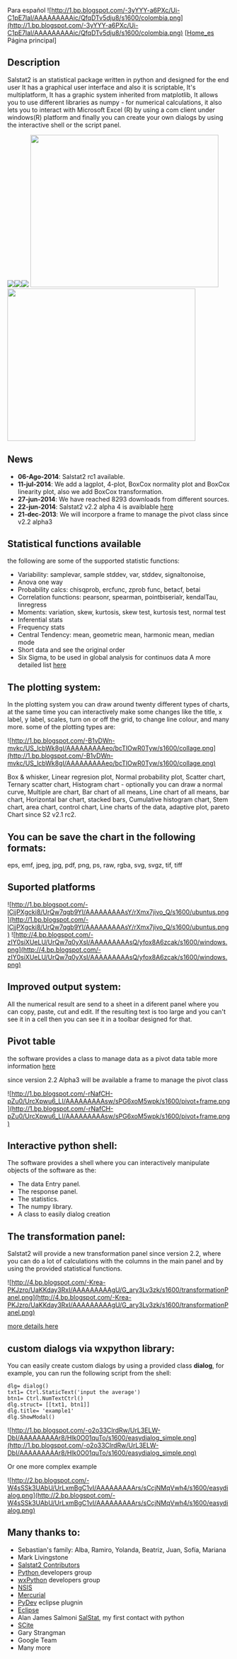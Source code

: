 Para español ![http://1.bp.blogspot.com/-3yYYY-a6PXc/Ui-C1pE7laI/AAAAAAAAAic/QfqDTv5dju8/s1600/colombia.png](http://1.bp.blogspot.com/-3yYYY-a6PXc/Ui-C1pE7laI/AAAAAAAAAic/QfqDTv5dju8/s1600/colombia.png) [[Home\_es](Home_es.md) Página principal]

## Description ##
Salstat2 is an statistical package written in python and designed for the end user It has a graphical user interface and also it is scriptable, It's multiplatform, It has a graphic system inherited from matplotlib, It allows you to use different libraries as numpy - for numerical calculations, it also lets you to interact with Microsoft Excel (R) by using a com client under windows(R) platform and finally you can create your own dialogs by using the interactive shell or the script panel.

[![](http://1.bp.blogspot.com/-RVpxYOwX4oE/U8AiNtwPzjI/AAAAAAAAA0c/_WAp8zpaB9U/s1600/Logo+128+128+cobra.png)](http://sourceforge.net/projects/s2statistical/)[![](http://2.bp.blogspot.com/-9CdLAzZlcOk/Uh3f0PL37rI/AAAAAAAAAhM/5Mni0NExRmo/s1600/softpedia_free_award_f.gif)](https://www.google.com/url?sa=t&rct=j&q=&esrc=s&source=web&cd=3&cad=rja&sqi=2&ved=0CEEQFjAC&url=http%3A%2F%2Fwww.softpedia.com%2Fget%2FOthers%2FHome-Education%2FSalstat2.shtml&ei=DdtrUs-mJ83qkAeGjoGIAg&usg=AFQjCNHNrVbd62gmcFt9-O5NPi9yy88yWQ&sig2=LwtiV6blKAGEh_0j2mUlvw)[![](http://img.informer.com/awards/si-award-clean.png)](http://salstat2.software.informer.com)
<a href='http://www.youtube.com/watch?feature=player_embedded&v=PmsLn_8_1NI' target='_blank'><img src='http://img.youtube.com/vi/PmsLn_8_1NI/0.jpg' width='425' height=344 /></a>  <a href='http://www.youtube.com/watch?feature=player_embedded&v=Kcdb7Y-OBi4' target='_blank'><img src='http://img.youtube.com/vi/Kcdb7Y-OBi4/0.jpg' width='425' height=344 /></a>

## News ##
  * **06-Ago-2014**: Salstat2 rc1 available.
  * **11-jul-2014**: We add a lagplot, 4-plot, BoxCox normality plot and BoxCox linearity plot, also we add BoxCox transformation.
  * **27-jun-2014**: We have reached 8293 downloads from different sources.
  * **22-jun-2014**: Salstat2 v2.2 alpha 4 is avaiblable [here](https://sourceforge.net/projects/s2statistical/files/latest/download)
  * **21-dec-2013**: We will incorpore a frame to manage the pivot class since v2.2 alpha3

## Statistical functions available ##
the following are some of the supported statistic functions:
  * Variability: samplevar, sample stddev, var, stddev, signaltonoise,
  * Anova one way
  * Probability calcs: chisqprob, ercfunc, zprob func, betacf, betai
  * Correlation functions: pearsonr, spearman, pointbiserialr, kendalTau, linregress
  * Moments: variation, skew, kurtosis, skew test, kurtosis test, normal test
  * Inferential stats
  * Frequency stats
  * Central Tendency: mean, geometric mean, harmonic mean, median mode
  * Short data and see the original order
  * Six Sigma, to be used in global analysis for continuos data
A more detailed list [here](Scripting_statistics.md)

## The plotting system: ##
In the plotting system you can draw around twenty different types of charts, at the same time you can interactively make some changes like the title, x label, y label,  scales, turn on or off the grid, to change line colour, and many more. some of the plotting types are:

![http://1.bp.blogspot.com/-B1vDWn-mvkc/US_lcbWk8gI/AAAAAAAAAeo/bcTIOwR0Tyw/s1600/collage.png](http://1.bp.blogspot.com/-B1vDWn-mvkc/US_lcbWk8gI/AAAAAAAAAeo/bcTIOwR0Tyw/s1600/collage.png)

Box & whisker, Linear regresion plot, Normal probability plot, Scatter chart, Ternary scatter chart, Histogram chart - optionally you can draw a normal curve, Multiple are chart, Bar chart of all means, Line chart of all means, bar chart, Horizontal bar chart,
stacked bars, Cumulative histogram chart, Stem chart, area chart, control chart, Line charts of the data, adaptive plot, pareto Chart since S2 v2.1 rc2.

## You can be save the chart in the following formats: ##
eps, emf, jpeg, jpg, pdf, png, ps, raw, rgba, svg, svgz, tif, tiff


## Suported platforms ##
![http://1.bp.blogspot.com/-lCjjPXgcki8/UrQw7qgb9YI/AAAAAAAAAsY/rXmx7jivo_Q/s1600/ubuntus.png](http://1.bp.blogspot.com/-lCjjPXgcki8/UrQw7qgb9YI/AAAAAAAAAsY/rXmx7jivo_Q/s1600/ubuntus.png)  ![http://4.bp.blogspot.com/-zIY0siXUeLU/UrQw7q0yXsI/AAAAAAAAAsQ/yfox8A6zcak/s1600/windows.png](http://4.bp.blogspot.com/-zIY0siXUeLU/UrQw7q0yXsI/AAAAAAAAAsQ/yfox8A6zcak/s1600/windows.png)


## Improved output system: ##
All the numerical result are send to a sheet in a diferent panel where you can copy, paste, cut and edit.
If the resulting text is too large and you can't see it in a cell then you can see it in a toolbar designed for that.

## Pivot table ##
the software provides a class to manage data as a pivot data table more information [here](http://code.google.com/p/salstat-statistics-package-2/wiki/PivotData)

since version 2.2 Alpha3 will be available a frame to manage the pivot class

![http://1.bp.blogspot.com/-rNafCH-pZu0/UrcXpwu6_LI/AAAAAAAAAsw/sPG6xoM5wpk/s1600/pivot+frame.png](http://1.bp.blogspot.com/-rNafCH-pZu0/UrcXpwu6_LI/AAAAAAAAAsw/sPG6xoM5wpk/s1600/pivot+frame.png)

## Interactive python shell: ##
The software provides a shell where you can interactively manipulate objects of the software as the:
  * The data Entry panel.
  * The response panel.
  * The statistics.
  * The numpy library.
  * A class to easily dialog creation

## The transformation panel: ##
Salstat2 will provide a new transformation panel since version 2.2, where you can do a lot of calculations with the columns in the main panel and by using the provided statistical functions.

![http://4.bp.blogspot.com/-Krea-PKJzro/UaKKday3RxI/AAAAAAAAAgU/G_ary3Lv3zk/s1600/transformationPanel.png](http://4.bp.blogspot.com/-Krea-PKJzro/UaKKday3RxI/AAAAAAAAAgU/G_ary3Lv3zk/s1600/transformationPanel.png)

[more details here](http://s2statistical.blogspot.com/2013/05/transformation-panel.html)

## custom dialogs via wxpython library: ##
You can easily create custom dialogs by using a provided class **dialog**, for example,
you can run the following script from the shell:

```
dlg= dialog()
txt1= Ctrl.StaticText('input the average')
btn1= Ctrl.NumTextCtrl()
dlg.struct= [[txt1, btn1]]
dlg.title= 'example1'
dlg.ShowModal()
```

![http://1.bp.blogspot.com/-o2o33ClrdRw/UrL3ELW-DbI/AAAAAAAAAr8/Hlk0O01quTo/s1600/easydialog_simple.png](http://1.bp.blogspot.com/-o2o33ClrdRw/UrL3ELW-DbI/AAAAAAAAAr8/Hlk0O01quTo/s1600/easydialog_simple.png)

Or one more complex example

![http://2.bp.blogspot.com/-W4sSSk3UAbU/UrLxmBgC1vI/AAAAAAAAArs/sCcjNMqVwh4/s1600/easydialog.png](http://2.bp.blogspot.com/-W4sSSk3UAbU/UrLxmBgC1vI/AAAAAAAAArs/sCcjNMqVwh4/s1600/easydialog.png)

## Many thanks to: ##
  * Sebastian's family: Alba, Ramiro, Yolanda, Beatriz, Juan, Sofía, Mariana
  * Mark Livingstone
  * [Salstat2 Contributors](Contribute.md)
  * [Python ](http://www.python.org) developers group
  * [wxPython](http://www.google.com.co/url?sa=t&rct=j&q=&esrc=s&source=web&cd=1&ved=0CGMQFjAA&url=http%3A%2F%2Fwxpython.org%2F&ei=uPXgT8bTJKnf0gGaibmVDg&usg=AFQjCNE8M7EcUd4oQf5NyzG9qiWL15zPhQ&sig2=nhN4R8Ht0wUJIcn1oGUXhA) developers group
  * [NSIS](http://www.google.com.co/url?sa=t&rct=j&q=&esrc=s&source=web&cd=1&ved=0CGkQFjAA&url=http%3A%2F%2Fnsis.sourceforge.net%2F&ei=zPPgT_3NJILs0gHn78S_Dg&usg=AFQjCNEyuekHtWw7SRndFuNlzufn-DOMEA&sig2=xbKKsCeTd_zLk42AEyLJ4A)
  * [Mercurial](http://en.wikipedia.org/wiki/Mercurial)
  * [PyDev](http://pydev.org/) eclipse plugnin
  * [Eclipse](http://www.google.com.co/url?sa=t&rct=j&q=&esrc=s&source=web&cd=1&ved=0CF4QFjAA&url=http%3A%2F%2Fwww.eclipse.org%2F&ei=EvbgT8_FBOir0AG817D-DQ&usg=AFQjCNFLDQCqoSDxwm1phYDfj2aJnL2dPA&sig2=nJ4oDxxlC-8ViZPXOr7TUQ)
  * Alan James Salmoni [SalStat](http://www.google.com.co/url?sa=t&rct=j&q=&esrc=s&source=web&cd=2&ved=0CFwQFjAB&url=http%3A%2F%2Fsalstat.sourceforge.net%2F&ei=OfbgT-uGGsO90AGD3sGCDg&usg=AFQjCNHR3gVJ5qfB6NoTaWfgWC123L0LFQ&sig2=P8wyTpyjlastWWHhydFc5w), my first contact with python
  * [SCite](http://www.google.com.co/url?sa=t&rct=j&q=&esrc=s&source=web&cd=1&ved=0CGkQFjAA&url=http%3A%2F%2Fwww.scintilla.org%2FSciTE.html&ei=IvbgT6qUBoex0AHzgKnIDg&usg=AFQjCNG4srWDDpWlC6sbq17S7saoiRazrg&sig2=VXXS6lAcyoN0nttg0Wglcg)
  * Gary Strangman <statistics package>
  * Google Team
  * Many more